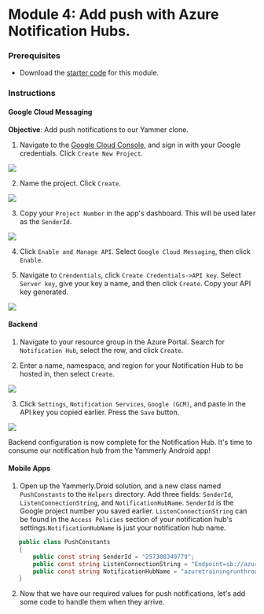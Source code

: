 # Module 4: Add push with Azure Notification Hubs.

### Prerequisites
* Download the [starter code](http://www.google.com) for this module.

### Instructions
#### Google Cloud Messaging
**Objective**: Add push notifications to our Yammer clone.

1. Navigate to the [Google Cloud Console](https://console.cloud.google.com/), and sign in with your Google credentials. Click `Create New Project`.
 
 ![](/modules/module-3/images/create_new_project.png)

2. Name the project. Click `Create`.

 ![](/modules/module-3/images/name_project.png)

3. Copy your `Project Number` in the app's dashboard. This will be used later as the `SenderId`.
 
 ![](/modules/module-3/images/project_number.png)

4. Click `Enable and Manage API`. Select `Google Cloud Messaging`, then click `Enable`.

5. Navigate to `Crendentials`, click `Create Credentials->API key`. Select `Server key`, give your key a name, and then click `Create`. Copy your API key generated.

 ![](/modules/module-3/images/create_credentials.png)

#### Backend

1. Navigate to your resource group in the Azure Portal. Search for `Notification Hub`, select the row, and click `Create`.

2. Enter a name, namespace, and region for your Notification Hub to be hosted in, then select `Create`.

 ![](/modules/module-3/images/create_notification_hub.png)

3. Click `Settings`, `Notification Services`, `Google (GCM)`, and paste in the API key you copied earlier. Press the `Save` button.

 ![](/modules/module-3/images/notification_hub_configure.png)

Backend configuration is now complete for the Notification Hub. It's time to consume our notification hub from the Yammerly Android app!

#### Mobile Apps

1. Open up the Yammerly.Droid solution, and a new class named `PushConstants` to the `Helpers` directory. Add three fields: `SenderId`, `ListenConnectionString`, and `NotificationHubName`. `SenderId` is the Google project number you saved earlier. `ListenConnectionString` can be found in the `Access Policies` section of your notification hub's settings.`NotificationHubName` is just your notification hub name.

 ```csharp
    public class PushConstants
    {
        public const string SenderId = "257308349779";
        public const string ListenConnectionString = "Endpoint=sb://azuretrainingrunthroughnamespace.servicebus.windows.net/;SharedAccessKeyName=DefaultListenSharedAccessSignature;SharedAccessKey=Y1oas1E4aQb3jcmfhcvU1ftPEPdTeSugMRklI3jKvek=";
        public const string NotificationHubName = "azuretrainingrunthrough";
    }
 ```

2. Now that we have our required values for push notifications, let's add some code to handle them when they arrive.